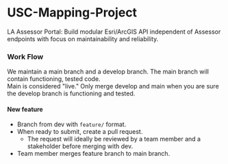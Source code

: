 # USC-Mapping-Project
LA Assessor Portal: Build modular Esri/ArcGIS API independent of Assessor endpoints with focus on maintainability and reliability.

### Work Flow
We maintain a main branch and a develop branch. The main branch will contain functioning, tested code.  
Main is considered "live." Only merge develop and main when you are sure the develop branch is functioning and tested.

#### New feature
* Branch from dev with `feature/` format.
* When ready to submit, create a pull request.
  * The request will ideally be reviewed by a team member and a stakeholder before merging with dev.
* Team member merges feature branch to main branch.
